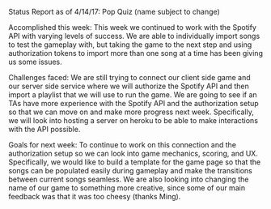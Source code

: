 Status Report as of 4/14/17:
Pop Quiz (name subject to change)

Accomplished this week:
This week we continued to work with the Spotify API with varying levels of success. We are able to individually import songs to test the gameplay with, but taking the game to the next step and using authorization tokens to import more than one song at a time has been giving us some issues.

Challenges faced:
We are still trying to connect our client side game and our server side service where we will authorize the Spotify API and then import a playlist that we will use to run the game. We are going to see if an TAs have more experience with the Spotify API and the authorization setup so that we can move on and make more progress next week. Specifically, we will look into hosting a server on heroku to be able to make interactions with the API possible.

Goals for next week:
To continue to work on this connection and the authorization setup so we can look into game mechanics, scoring, and UX. Specifically, we would like to build a template for the game page so that the songs can be populated easily during gameplay and make the transitions between current songs seamless. We are also looking into changing the name of our game to something more creative, since some of our main feedback was that it was too cheesy (thanks Ming).